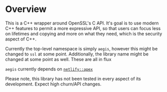 # Overview

This is a C++ wrapper around OpenSSL's C API. It's goal is to use modern C++
features to permit a more expressive API, so that users can focus less on
lifetimes and copying and more on what they need, which is the security aspect
of C++.

Currently the top-level namespace is simply `aegis`, however this might be
changed to `ssl` at some point. Additionally, the library name might be changed
at some point as well. These are all in flux

`aegis` currently depends on [`netlify::apex`](https://github.com/netlify/apex)

Please note, this library has not been tested in every aspect of its
development. Expect high churn/API changes.
